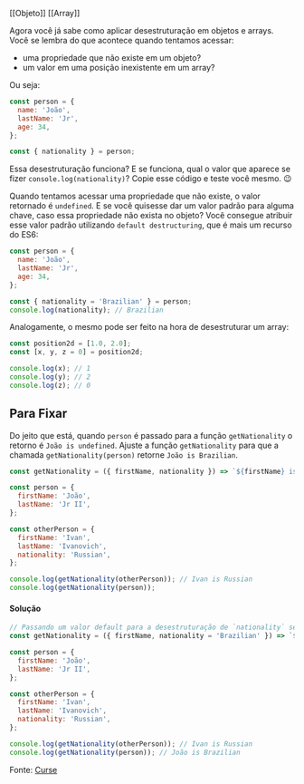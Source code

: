 [[Objeto]]
[[Array]]


Agora você já sabe como aplicar desestruturação em objetos e arrays. Você se lembra do que acontece quando tentamos acessar:
-   uma propriedade que não existe em um objeto?
-   um valor em uma posição inexistente em um array?

Ou seja:

```js
const person = {
  name: 'João',
  lastName: 'Jr',
  age: 34,
};

const { nationality } = person;
```

Essa desestruturação funciona? E se funciona, qual o valor que aparece se fizer `console.log(nationality)`? Copie esse código e teste você mesmo. 😉

Quando tentamos acessar uma propriedade que não existe, o valor retornado é `undefined`. E se você quisesse dar um valor padrão para alguma chave, caso essa propriedade não exista no objeto? Você consegue atribuir esse valor padrão utilizando `default destructuring`, que é mais um recurso do ES6:
```js
const person = {
  name: 'João',
  lastName: 'Jr',
  age: 34,
};

const { nationality = 'Brazilian' } = person;
console.log(nationality); // Brazilian

```

Analogamente, o mesmo pode ser feito na hora de desestruturar um array:
```js
const position2d = [1.0, 2.0];
const [x, y, z = 0] = position2d;

console.log(x); // 1
console.log(y); // 2
console.log(z); // 0

```

## Para Fixar

Do jeito que está, quando `person` é passado para a função `getNationality` o retorno é `João is undefined`. Ajuste a função `getNationality` para que a chamada `getNationality(person)` retorne `João is Brazilian`.
```js
const getNationality = ({ firstName, nationality }) => `${firstName} is ${nationality}`;

const person = {
  firstName: 'João',
  lastName: 'Jr II',
};

const otherPerson = {
  firstName: 'Ivan',
  lastName: 'Ivanovich',
  nationality: 'Russian',
};

console.log(getNationality(otherPerson)); // Ivan is Russian
console.log(getNationality(person));
```

#### **Solução**
```js
// Passando um valor default para a desestruturação de `nationality` sendo "Brazilian" então todo objeto que passarmos terá esse valor, caso não seja passado algum outro.
const getNationality = ({ firstName, nationality = 'Brazilian' }) => `${firstName} is ${nationality}`;

const person = {
  firstName: 'João',
  lastName: 'Jr II',
};

const otherPerson = {
  firstName: 'Ivan',
  lastName: 'Ivanovich',
  nationality: 'Russian',
};

console.log(getNationality(otherPerson)); // Ivan is Russian
console.log(getNationality(person)); // João is Brazilian
```

Fonte: [Curse](https://app.betrybe.com/learn/course/5e938f69-6e32-43b3-9685-c936530fd326/module/fc998c60-386e-46bc-83ca-4269beb17e17/section/ccfff26d-24c9-422e-b886-6ee19f20db14/day/9f13f306-fdc8-4208-94a8-a1e20101cd21/lesson/6bf6a9bc-d4e2-4e3a-b149-9716ac4fd139)
